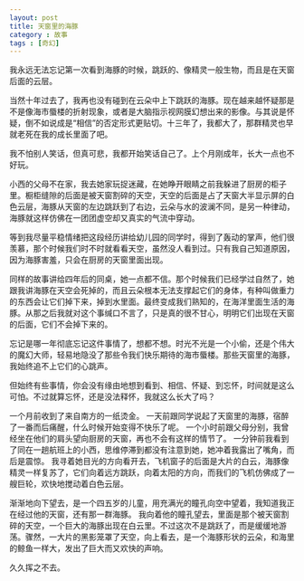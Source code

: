 ```yaml
---
layout: post
title: 天窗里的海豚
category : 故事
tags : [奇幻]
---
```


我永远无法忘记第一次看到海豚的时候，跳跃的、像精灵一般生物，而且是在天窗后面的云层。

当然十年过去了，我再也没有碰到在云朵中上下跳跃的海豚。现在越来越怀疑那是不是像海市蜃楼的折射现象，或者是大脑指示视网膜幻想出来的影像。与其说是怀疑，倒不如说成是“相信”的否定形式更贴切。十三年了，我都大了，那群精灵也早就老死在我的成长里面了吧。

我不怕别人笑话，但真可悲，我都开始笑话自己了。上个月刚成年，长大一点也不好玩。
 
小西的父母不在家，我去她家玩捉迷藏，在她睁开眼睛之前我躲进了厨房的柜子里。橱柜缝隙的后面是被天窗割碎的天空，天空的后面是占了天窗大半显示屏的白色云层，海豚从天窗的左边跳跃到了右边，云朵与水的波澜不同，是另一种律动，海豚就这样仿佛在一团团虚空却又真实的气流中穿动。

等到我尽量平稳情绪把这段经历讲给幼儿园的同学时，得到了轰动的掌声，他们很羡慕，那个时候我们时不时就看看天空，虽然没人看到过。只有我自己知道原因，因为海豚害羞，只会在厨房的天窗里面出现。
 
同样的故事讲给四年后的同桌，她一点都不信。那个时候我们已经学过自然了，她跟我讲海豚在天空会死掉的，而且云朵根本无法支撑起它们的身体，有种叫做重力的东西会让它们掉下来，掉到水里面。最终变成我们熟知的，在海洋里面生活的海豚。从那之后我就对这个事缄口不言了，只是真的很不甘心，明明它们出现在天窗的后面，它们不会掉下来的。
 
忘记是哪一年彻底忘记这件事情了，想都不想。时光不光是一个小偷，还是个伟大的魔幻大师，轻易地隐没了那些令我们快乐期待的海市蜃楼。那些天窗里的海豚，我始终追不上它们的心跳声。
 
但始终有些事情，你会没有缘由地想到看到、相信、怀疑、到忘怀，时间就是这么可怕。不过就算忘怀，还是没法释怀，我就这么长大了吗？
 
 
一个月前收到了来自南方的一纸烫金。
一天前跟同学说起了天窗里的海豚，宿醉了一番而后痛醒，什么时候开始变得不快乐了呢。
一个小时前跟父母分别，我曾经坐在他们的肩头望向厨房的天窗，再也不会有这样的情节了。
一分钟前我看到了同在一趟航班上的小西，思维停滞到都没有注意到她，她冲着我露出了嘴角，而后是震惊。
我寻着她目光的方向看开去，飞机窗子的后面是大片的白云，海豚像精灵一样复苏了，它们向着远方跳跃，向着太阳的方向，而我们的飞机仿佛成了一艘巨轮，欢快地搅动着白色云层。
 
渐渐地向下望去，是一个四五岁的儿童，用充满光的瞳孔向空中望着，我知道我正在经过他的天窗，还有那一群海豚。
我向着他的瞳孔望去，里面是那个被天窗割碎的天空，一个巨大的海豚出现在白云里。不过这次不是跳跃了，而是缓缓地游荡。骤然，一大片的黑影笼罩了天空，向上看去，是一个海豚形状的云朵，和海里的鲸鱼一样大，发出了巨大而又欢快的声响。

久久挥之不去。